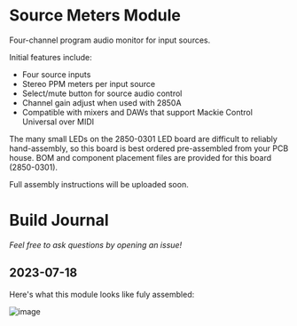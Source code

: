 # Source Meters Module

Four-channel program audio monitor for input sources.

Initial features include:
- Four source inputs
- Stereo PPM meters per input source
- Select/mute button for source audio control
- Channel gain adjust when used with 2850A
- Compatible with mixers and DAWs that support Mackie Control Universal over MIDI

The many small LEDs on the 2850-0301 LED board are difficult to reliably hand-assembly, so this board is best ordered pre-assembled from your PCB house. BOM and component placement files are provided for this board (2850-0301).

Full assembly instructions will be uploaded soon.

# Build Journal

_Feel free to ask questions by opening an issue!_

## 2023-07-18

Here's what this module looks like fuly assembled:

![image](https://github.com/dslik/mix-effect/assets/5757591/c907a877-f24e-4d0e-b665-59e25cbe57bf)
